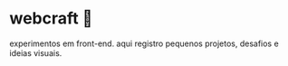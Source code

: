 # webcraft 🔭

experimentos em front-end.
aqui registro pequenos projetos, desafios e ideias visuais.
